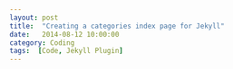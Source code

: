 ```yaml
---
layout: post
title:  "Creating a categories index page for Jekyll"
date:   2014-08-12 10:00:00
category: Coding
tags:  [Code, Jekyll Plugin]
---
```


